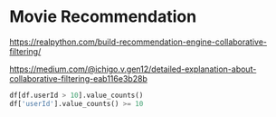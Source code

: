 # Movie Recommendation

https://realpython.com/build-recommendation-engine-collaborative-filtering/

https://medium.com/@ichigo.v.gen12/detailed-explanation-about-collaborative-filtering-eab116e3b28b


```python
df[df.userId > 10].value_counts()
df['userId'].value_counts() >= 10
```